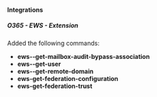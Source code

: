
#### Integrations
##### O365 - EWS - Extension
Added the following commands:
- **ews--get-mailbox-audit-bypass-association**
- **ews--get-user**
- **ews--get-remote-domain**
- **ews-get-federation-configuration**
- **ews-get-federation-trust**